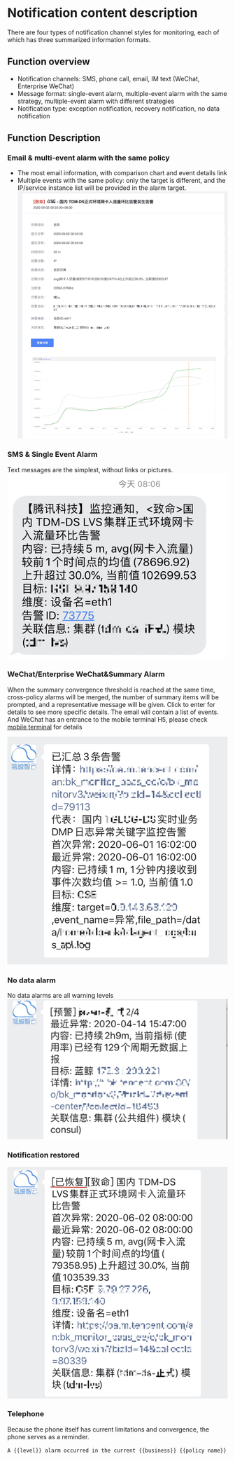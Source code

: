 # Notification content description

There are four types of notification channel styles for monitoring, each of which has three summarized information formats.

## Function overview

* Notification channels: SMS, phone call, email, IM text (WeChat, Enterprise WeChat)
* Message format: single-event alarm, multiple-event alarm with the same strategy, multiple-event alarm with different strategies
* Notification type: exception notification, recovery notification, no data notification

## Function Description

### Email & multi-event alarm with the same policy

* The most email information, with comparison chart and event details link
* Multiple events with the same policy: only the target is different, and the IP/service instance list will be provided in the alarm target.
![-w2021](media/15911009385709.jpg)

### SMS & Single Event Alarm

Text messages are the simplest, without links or pictures.
![-w2021](media/15911011080145.jpg)

### WeChat/Enterprise WeChat&Summary Alarm

When the summary convergence threshold is reached at the same time, cross-policy alarms will be merged, the number of summary items will be prompted, and a representative message will be given. Click to enter for details to see more specific details. The email will contain a list of events. And WeChat has an entrance to the mobile terminal H5, please check [mobile terminal](h5_app.md) for details

![-w2021](media/15911013706265.jpg)

### No data alarm

No data alarms are all warning levels
![-w2021](media/15911562374591.jpg)

### Notification restored

![-w2021](media/15911563921839.jpg)

### Telephone

Because the phone itself has current limitations and convergence, the phone serves as a reminder.

```bash
A {{level}} alarm occurred in the current {{business}} {{policy name}}
```